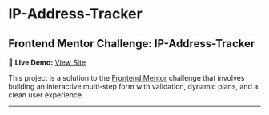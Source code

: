 # IP-Address-Tracker

## Frontend Mentor Challenge: IP-Address-Tracker

🔗 **Live Demo:** [View Site](https://mohamed8eo.github.io/IP-Address-Tracker/)

This project is a solution to the [Frontend Mentor](https://www.frontendmentor.io/profile/mohamed8eo) challenge that involves building an interactive multi-step form with validation, dynamic plans, and a clean user experience.

---

